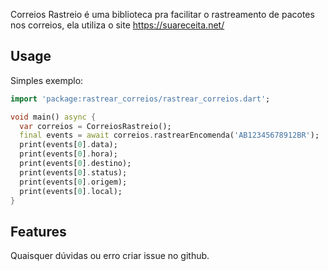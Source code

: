 Correios Rastreio é uma biblioteca pra facilitar o rastreamento de pacotes nos correios, ela utiliza o site https://suareceita.net/

## Usage

Simples exemplo:

```dart
import 'package:rastrear_correios/rastrear_correios.dart';

void main() async {
  var correios = CorreiosRastreio();
  final events = await correios.rastrearEncomenda('AB12345678912BR');
  print(events[0].data);
  print(events[0].hora);
  print(events[0].destino);
  print(events[0].status);
  print(events[0].origem);
  print(events[0].local);
}

```

## Features

Quaisquer dúvidas ou erro criar issue no github.
